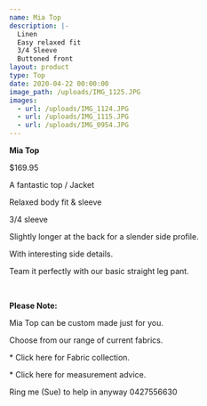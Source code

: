 ```yaml
---
name: Mia Top
description: |-
  Linen
  Easy relaxed fit
  3/4 Sleeve
  Buttoned front
layout: product
type: Top
date: 2020-04-22 00:00:00
image_path: /uploads/IMG_1125.JPG
images:
  - url: /uploads/IMG_1124.JPG
  - url: /uploads/IMG_1115.JPG
  - url: /uploads/IMG_0954.JPG
---
```


**Mia Top**

$169.95

A fantastic top / Jacket

Relaxed body fit & sleeve

3/4 sleeve

Slightly longer at the back for a slender side profile.

With interesting side details.

Team it perfectly with our basic straight leg pant.

&nbsp;

**Please Note:**

Mia Top can be custom made just for you.

Choose from our range of current fabrics.

\* Click here for Fabric collection.

\* Click here for measurement advice.

Ring me (Sue) to help in anyway 0427556630

&nbsp;

&nbsp;